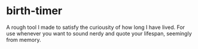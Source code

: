 # birth-timer
A rough tool I made to satisfy the curiousity of how long I have lived. For use whenever you want to sound nerdy and quote your lifespan, seemingly from memory.